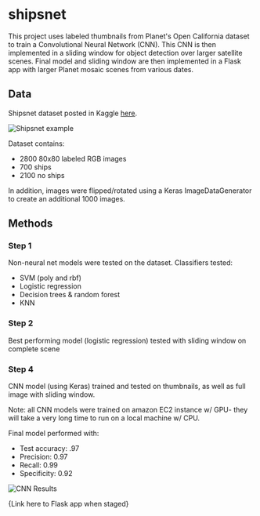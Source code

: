 # shipsnet

This project uses labeled thumbnails from Planet's Open California dataset to train a  Convolutional Neural Network (CNN). This CNN is then implemented in a sliding window for object detection over larger satellite scenes. Final model and sliding window are then implemented in a Flask app with larger Planet mosaic scenes from various dates.


## Data
Shipsnet dataset posted in Kaggle [here](https://www.kaggle.com/rhammell/ships-in-satellite-imagery). 

![Shipsnet example](blog-images/shipsnet-data.jpg)

Dataset contains:

* 2800 80x80 labeled RGB images 
* 700 ships
* 2100 no ships 

In addition, images were flipped/rotated using a Keras ImageDataGenerator to create an additional 1000 images.

## Methods

### Step 1
Non-neural net models were tested on the dataset. Classifiers tested:

- SVM (poly and rbf)
- Logistic regression
- Decision trees & random forest
- KNN

### Step 2
Best performing model (logistic regression) tested with sliding window on complete scene

### Step 4
CNN model (using Keras) trained and tested on thumbnails, as well as full image with sliding window.

Note: all CNN models were trained on amazon EC2 instance w/ GPU- they will take a very long time to run on a local machine w/ CPU. 

Final model performed with:

- Test accuracy: .97 
- Precision:  0.97
- Recall: 0.99
- Specificity: 0.92

![CNN Results](blog-images/CNN-sliding.png)

{Link here to Flask app when staged}


